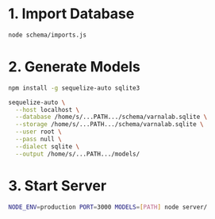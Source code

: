 
# 1. Import Database

```bash
node schema/imports.js
```


# 2. Generate Models

```bash
npm install -g sequelize-auto sqlite3
```

```bash
sequelize-auto \
  --host localhost \
  --database /home/s/...PATH.../schema/varnalab.sqlite \
  --storage /home/s/...PATH.../schema/varnalab.sqlite \
  --user root \
  --pass null \
  --dialect sqlite \
  --output /home/s/...PATH.../models/
```


# 3. Start Server

```bash
NODE_ENV=production PORT=3000 MODELS=[PATH] node server/
```
